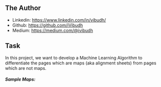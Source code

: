 ## The Author 
- Linkedin: https://www.linkedin.com/in/vibudh/
- Github: https://github.com/iVibudh
- Medium: https://medium.com/@ivibudh

## Task 
In this project, we want to develop a Machine Learning Algorithm to differentiate the pages which are maps (aka alignment sheets) from pages which are not maps.

##### Sample Maps:
